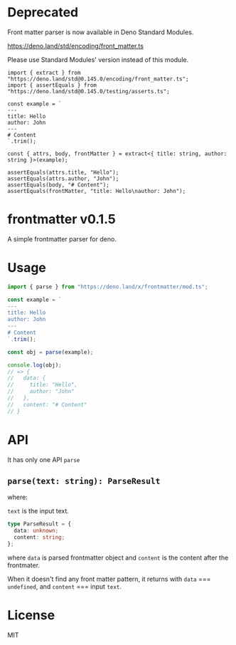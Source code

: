 # Deprecated

Front matter parser is now available in Deno Standard Modules.

https://deno.land/std/encoding/front_matter.ts

Please use Standard Modules' version instead of this module.

```
import { extract } from "https://deno.land/std@0.145.0/encoding/front_matter.ts";
import { assertEquals } from "https://deno.land/std@0.145.0/testing/asserts.ts";

const example = `
---
title: Hello
author: John
---
# Content
`.trim();

const { attrs, body, frontMatter } = extract<{ title: string, author: string }>(example);

assertEquals(attrs.title, "Hello");
assertEquals(attrs.author, "John");
assertEquals(body, "# Content");
assertEquals(frontMatter, "title: Hello\nauthor: John");
```

# frontmatter v0.1.5

A simple frontmatter parser for deno.

# Usage

```ts
import { parse } from "https://deno.land/x/frontmatter/mod.ts";

const example = `
---
title: Hello
author: John
---
# Content
`.trim();

const obj = parse(example);

console.log(obj);
// => {
//   data: {
//     title: "Hello",
//     author: "John"
//   },
//   content: "# Content"
// }
```

# API

It has only one API `parse`

## `parse(text: string): ParseResult`

where:

`text` is the input text.

```ts
type ParseResult = {
  data: unknown;
  content: string;
};
```

where `data` is parsed frontmatter object and `content` is the content after the
frontmater.

When it doesn't find any front matter pattern, it returns with `data` ===
`undefined`, and `content` === input `text`.

# License

MIT
